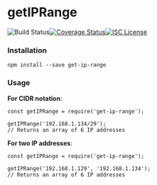 # getIPRange

![Build Status](https://travis-ci.org/JoeScho/getIPRange.png?branch=master)[![Coverage Status](https://coveralls.io/repos/github/JoeScho/getIPRange/badge.svg?branch=master)](https://coveralls.io/github/JoeScho/getIPRange?branch=master)[![ISC License](https://img.shields.io/badge/license-ISC-blue.svg?style=flat-square)](https://github.com/JoeScho/getIPRange/blob/master/LICENSE)

### Installation

`npm install --save get-ip-range`

### Usage

**For CIDR notation**:

```
const getIPRange = require('get-ip-range');

getIPRange('192.168.1.134/29');
// Returns an array of 6 IP addresses
```

**For two IP addresses**:

```
const getIPRange = require('get-ip-range');

getIPRange('192.168.1.129', '192.168.1.134');
// Returns an array of 6 IP addresses
```

